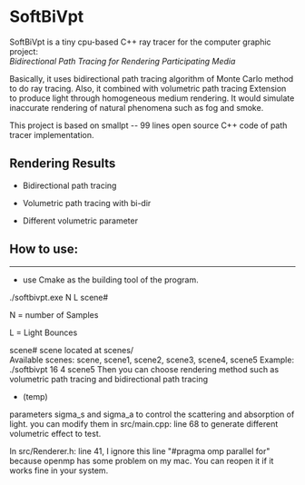 # SoftBiVpt

SoftBiVpt is a tiny cpu-based C++ ray tracer for the computer graphic project:  
*Bidirectional Path Tracing for Rendering Participating Media*

Basically, it uses bidirectional path tracing algorithm of Monte Carlo method to do ray tracing. Also, it combined with volumetric path tracing Extension to produce light through homogeneous medium rendering. It would simulate inaccurate rendering of natural phenomena such as fog and smoke.

This project is based on smallpt -- 99 lines open source C++ code of path tracer implementation. 

## Rendering Results

* Bidirectional path tracing 

* Volumetric path tracing with bi-dir

* Different volumetric parameter

## How to use:
--------------------

* use Cmake as the building tool of the program.  

./softbivpt.exe N L scene#

N = number of Samples

L = Light Bounces

scene# scene located at scenes/  
Available scenes: scene, scene1, scene2, scene3, scene4, scene5
Example: ./softbivpt 16 4 scene5
Then you can choose rendering method such as volumetric path tracing and bidirectional path tracing

* (temp)  

parameters sigma_s and sigma_a to control the scattering and absorption of light.
you can modify them in src/main.cpp: line 68 to generate different volumetric effect to test.

In src/Renderer.h: line 41, I ignore this line "#pragma omp parallel for" because openmp has some problem on my mac. You can reopen it if it works fine in your system.


